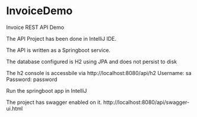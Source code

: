 # InvoiceDemo

Invoice REST API Demo

The API Project has been done in IntelliJ IDE.

The API is written as a Springboot service.

The database configured is H2 using JPA and does not persist to disk

The h2 console is accessbile via http://localhost:8080/api/h2
Username: sa
Password: password

Run the springboot app in IntelliJ

The project has swagger enabled on it.
http://localhost:8080/api/swagger-ui.html


